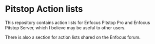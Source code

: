 # Pitstop Action lists

This repository contains action lists for Enfocus Pitstop Pro and Enfocus Pitstop Server, which I believe may be useful to other users.

There is also a section for action lists shared on the Enfocus forum.